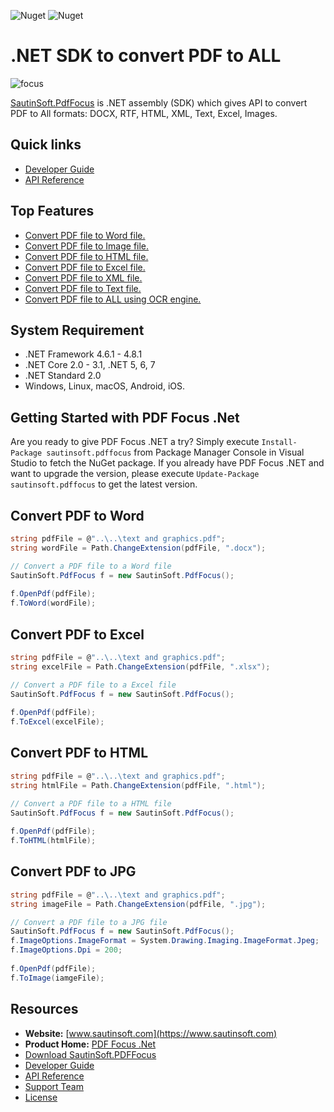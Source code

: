 ![Nuget](https://img.shields.io/nuget/v/sautinsoft.pdffocus) ![Nuget](https://img.shields.io/nuget/dt/sautinsoft.pdffocus) 
# .NET SDK to convert PDF to ALL

![focus](https://user-images.githubusercontent.com/79837963/229720453-ce02ba06-19af-4a69-995a-351e7ac60257.png)

[SautinSoft.PdfFocus](https://sautinsoft.com/products/pdf-focus/) is .NET assembly (SDK) which gives API  to convert PDF to All formats: DOCX, RTF, HTML, XML, Text, Excel, Images.

## Quick links

+ [Developer Guide](https://sautinsoft.com/products/pdf-focus/help/net/)
+ [API Reference](https://sautinsoft.com/products/pdf-focus/help/net/api-reference/html/N_SautinSoft.htm)

## Top Features

+ [Convert PDF file to Word file.](https://sautinsoft.com/products/pdf-focus/help/net/developer-guide/convert-pdf-to-word-csharp-vb-net.php)
+ [Convert PDF file to Image file.](https://sautinsoft.com/products/pdf-focus/help/net/developer-guide/convert-pdf-to-images-csharp-vb-net.php)
+ [Convert PDF file to HTML file.](https://sautinsoft.com/products/pdf-focus/help/net/developer-guide/convert-pdf-to-html-csharp-vb-net.php)
+ [Convert PDF file to Excel file.](https://sautinsoft.com/products/pdf-focus/help/net/developer-guide/convert-pdf-to-excel-csharp-vb-net.php)
+ [Convert PDF file to XML file.](https://sautinsoft.com/products/pdf-focus/help/net/developer-guide/convert-pdf-to-xml-csharp-vb-net.php)
+ [Convert PDF file to Text file.](https://sautinsoft.com/products/pdf-focus/help/net/developer-guide/convert-pdf-to-text-csharp-vb-net.php)
+ [Convert PDF file to ALL using OCR engine.](https://sautinsoft.com/products/pdf-focus/help/net/developer-guide/convert-pdf-to-all-ocr-engine-csharp-vb-net.php)

## System Requirement

* .NET Framework 4.6.1 - 4.8.1
* .NET Core 2.0 - 3.1, .NET 5, 6, 7
* .NET Standard 2.0
* Windows, Linux, macOS, Android, iOS.

## Getting Started with PDF Focus .Net

Are you ready to give PDF Focus .NET a try? Simply execute `Install-Package sautinsoft.pdffocus` from Package Manager Console in Visual Studio to fetch the NuGet package. If you already have PDF Focus .NET and want to upgrade the version, please execute `Update-Package sautinsoft.pdffocus` to get the latest version.

## Convert PDF to Word

```csharp
string pdfFile = @"..\..\text and graphics.pdf";
string wordFile = Path.ChangeExtension(pdfFile, ".docx");

// Convert a PDF file to a Word file
SautinSoft.PdfFocus f = new SautinSoft.PdfFocus();
            
f.OpenPdf(pdfFile);
f.ToWord(wordFile);
```
## Convert PDF to Excel

```csharp
string pdfFile = @"..\..\text and graphics.pdf";
string excelFile = Path.ChangeExtension(pdfFile, ".xlsx");

// Convert a PDF file to a Excel file
SautinSoft.PdfFocus f = new SautinSoft.PdfFocus();
            
f.OpenPdf(pdfFile);
f.ToExcel(excelFile);
```

## Convert PDF to HTML

```csharp
string pdfFile = @"..\..\text and graphics.pdf";
string htmlFile = Path.ChangeExtension(pdfFile, ".html");

// Convert a PDF file to a HTML file
SautinSoft.PdfFocus f = new SautinSoft.PdfFocus();
            
f.OpenPdf(pdfFile);
f.ToHTML(htmlFile);
```

## Convert PDF to JPG

```csharp
string pdfFile = @"..\..\text and graphics.pdf";
string imageFile = Path.ChangeExtension(pdfFile, ".jpg");

// Convert a PDF file to a JPG file
SautinSoft.PdfFocus f = new SautinSoft.PdfFocus();
f.ImageOptions.ImageFormat = System.Drawing.Imaging.ImageFormat.Jpeg;
f.ImageOptions.Dpi = 200;
         
f.OpenPdf(pdfFile);
f.ToImage(iamgeFile);
```

## Resources

+ **Website:** [www.sautinsoft.com](https://www.sautinsoft.com)
+ **Product Home:** [PDF Focus .Net](https://sautinsoft.com/products/pdf-focus/)
+ [Download SautinSoft.PDFFocus](https://sautinsoft.com/products/pdf-focus/download.php)
+ [Developer Guide](https://sautinsoft.com/products/pdf-focus/help/net/)
+ [API Reference](https://sautinsoft.com/products/pdf-focus/help/net/api-reference/html/N_SautinSoft.htm)
+ [Support Team](https://sautinsoft.com/support.php)
+ [License](https://sautinsoft.com/products/pdf-focus/help/net/getting-started/agreement.php)
